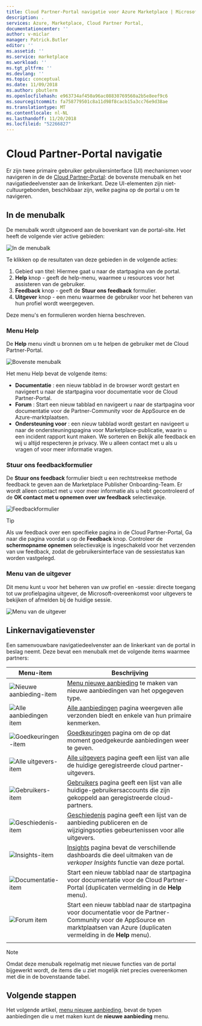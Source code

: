 ```yaml
---
title: Cloud Partner-Portal navigatie voor Azure Marketplace | Microsoft Docs
description: .
services: Azure, Marketplace, Cloud Partner Portal,
documentationcenter: ''
author: v-miclar
manager: Patrick.Butler
editor: ''
ms.assetid: ''
ms.service: marketplace
ms.workload: ''
ms.tgt_pltfrm: ''
ms.devlang: ''
ms.topic: conceptual
ms.date: 11/09/2018
ms.author: pbutlerm
ms.openlocfilehash: e963734af450a96ac08830769560a2b5e8eef9c6
ms.sourcegitcommit: fa758779501c8a11d98f8cacb15a3cc76e9d38ae
ms.translationtype: MT
ms.contentlocale: nl-NL
ms.lasthandoff: 11/20/2018
ms.locfileid: "52266827"
---
```

# <a name="cloud-partner-portal-navigation"></a>Cloud Partner-Portal navigatie

Er zijn twee primaire gebruiker gebruikersinterface (UI) mechanismen voor navigeren in de de [Cloud Partner-Portal](https://cloudpartner.azure.com): de bovenste menubalk en het navigatiedeelvenster aan de linkerkant.  Deze UI-elementen zijn niet-cultuurgebonden, beschikbaar zijn, welke pagina op de portal u om te navigeren.


## <a name="menu-bar"></a>In de menubalk

De menubalk wordt uitgevoerd aan de bovenkant van de portal-site.  Het heeft de volgende vier active gebieden:

![In de menubalk](./media/top-menubar1.png)

Te klikken op de resultaten van deze gebieden in de volgende acties:

1. Gebied van titel: Hiermee gaat u naar de startpagina van de portal.
2. **Help** knop - geeft de help-menu, waarmee u resources voor het assisteren van de gebruiker.
3. **Feedback** knop - geeft de **Stuur ons feedback** formulier.
4. **Uitgever** knop - een menu waarmee de gebruiker voor het beheren van hun profiel wordt weergegeven.

Deze menu's en formulieren worden hierna beschreven.

### <a name="help-menu"></a>Menu Help

De **Help** menu vindt u bronnen om u te helpen de gebruiker met de Cloud Partner-Portal.

![Bovenste menubalk](./media/top-menubar2.png)

Het menu Help bevat de volgende items:

- **Documentatie** : een nieuw tabblad in de browser wordt gestart en navigeert u naar de startpagina voor documentatie voor de Cloud Partner-Portal. 
- **Forum** : Start een nieuw tabblad en navigeert u naar de startpagina voor documentatie voor de Partner-Community voor de AppSource en de Azure-marktplaatsen.
- **Ondersteuning voor** : een nieuw tabblad wordt gestart en navigeert u naar de ondersteuningspagina voor Marketplace-publicatie, waarin u een incident rapport kunt maken.  We sorteren en Bekijk alle feedback en wij u altijd respecteren je privacy. We u alleen contact met u als u vragen of voor meer informatie vragen.


### <a name="send-us-feedback-form"></a>Stuur ons feedbackformulier

De **Stuur ons feedback** formulier biedt u een rechtstreekse methode feedback te geven aan de Marketplace Publisher Onboarding-Team.  Er wordt alleen contact met u voor meer informatie als u hebt gecontroleerd of de **OK contact met u opnemen over uw feedback** selectievakje.

![Feedbackformulier](./media/feedback-form.png)

> [!TIP]
> Als uw feedback over een specifieke pagina in de Cloud Partner-Portal, Ga naar die pagina voordat u op de **Feedback** knop.  Controleer de **schermopname opnemen** selectievakje is ingeschakeld voor het verzenden van uw feedback, zodat de gebruikersinterface van de sessiestatus kan worden vastgelegd. 


### <a name="publisher-menu"></a>Menu van de uitgever

Dit menu kunt u voor het beheren van uw profiel en -sessie: directe toegang tot uw profielpagina uitgever, de Microsoft-overeenkomst voor uitgevers te bekijken of afmelden bij de huidige sessie. 

![Menu van de uitgever](./media/publisher-menu.png)


## <a name="left-navigation-pane"></a>Linkernavigatievenster

Een samenvouwbare navigatiedeelvenster aan de linkerkant van de portal in beslag neemt.  Deze bevat een menubalk met de volgende items waarmee partners:


|    **Menu-item**     |      **Beschrijving**                       |
|    -------------     |      ---------------                       |
| ![Nieuwe aanbieding-item](./media/left-navbar1.png) | [Menu nieuwe aanbieding](./cpp-new-offer-menu.md) te maken van nieuwe aanbiedingen van het opgegeven type. |
| ![Alle aanbiedingen item](./media/left-navbar2.png) | [Alle aanbiedingen](./cpp-all-offers-page.md) pagina weergeven alle verzonden biedt en enkele van hun primaire kenmerken. |
| ![Goedkeuringen-item](./media/left-navbar3.png) | [Goedkeuringen](./cpp-approvals-page.md) pagina om de op dat moment goedgekeurde aanbiedingen weer te geven. |
| ![Alle uitgevers-item](./media/left-navbar4.png) | [Alle uitgevers](./cpp-all-publishers-page.md) pagina geeft een lijst van alle de huidige geregistreerde cloud partner-uitgevers. |
| ![Gebruikers-item](./media/left-navbar5.png) | [Gebruikers](./cpp-users-page.md) pagina geeft een lijst van alle huidige-gebruikersaccounts die zijn gekoppeld aan geregistreerde cloud-partners. |
| ![Geschiedenis-item](./media/left-navbar6.png) | [Geschiedenis](./cpp-history-page.md) pagina geeft een lijst van de aanbieding publiceren en de wijzigingsopties gebeurtenissen voor alle uitgevers. |
| ![Insights-item](./media/left-navbar7.png) | [Insights](./cpp-insights-page.md) pagina bevat de verschillende dashboards die deel uitmaken van de *verkoper Insights* functie van deze portal. |
| ![Documentatie-item](./media/left-navbar8.png) | Start een nieuw tabblad naar de startpagina voor documentatie voor de Cloud Partner-Portal (duplicaten vermelding in de **Help** menu). |
| ![Forum item](./media/left-navbar9.png)  | Start een nieuw tabblad naar de startpagina voor documentatie voor de Partner-Community voor de AppSource en marktplaatsen van Azure (duplicaten vermelding in de **Help** menu). |
|  |  |

> [!NOTE]
> Omdat deze menubalk regelmatig met nieuwe functies van de portal bijgewerkt wordt, de items die u ziet mogelijk niet precies overeenkomen met die in de bovenstaande tabel.


## <a name="next-steps"></a>Volgende stappen

Het volgende artikel, [menu nieuwe aanbieding](./cpp-new-offer-menu.md), bevat de typen aanbiedingen die u met maken kunt de **nieuwe aanbieding** menu.
